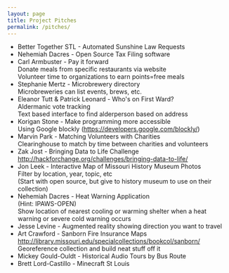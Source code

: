 ```yaml
---
layout: page
title: Project Pitches
permalink: /pitches/
---
```

 * Better Together STL - Automated Sunshine Law Requests  
 * Nehemiah Dacres - Open Source Tax Filing software  
 * Carl Armbuster - Pay it forward  
	Donate meals from specific restaurants via website  
	Volunteer time to organizations to earn points=free meals  
 * Stephanie Mertz - Microbrewery directory  
	Microbreweries can list events, brews, etc.  
 * Eleanor Tutt & Patrick Leonard - Who's on First Ward?  
	Aldermanic vote tracking  
	Text based interface to find alderperson based on address  
 * Korigan Stone - Make programming more accessible  
	Using Google blockly (https://developers.google.com/blockly/)  
 * Marvin Park - Matching Volunteers with Charities  
	Clearinghouse to match by time between charities and volunteers  
 * Zak Jost - Bringing Data to Life Challenge  
	http://hackforchange.org/challenges/bringing-data-to-life/  
 * Jon Leek - Interactive Map of Missouri History Museum Photos  
	Filter by location, year, topic, etc  
	(Start with open source, but give to history museum to use on their collection)  
 * Nehemiah Dacres - Heat Warning Application  
	(Hint: IPAWS-OPEN)  
	Show location of nearest cooling or warming shelter when a heat warning or severe cold warning occurs  
 * Jesse Levine - Augmented reality showing direction you want to travel  
 * Art Crawford - Sanborn Fire Insurance Maps  
	http://library.missouri.edu/specialcollections/bookcol/sanborn/  
	Georeference collection and build neat stuff off it  
 * Mickey Gould-Ouldt - Historical Audio Tours by Bus Route  
 * Brett Lord-Castillo - Minecraft St Louis  
